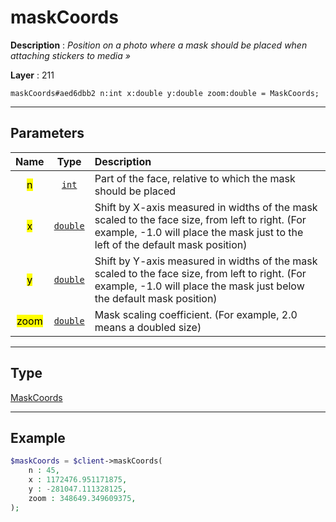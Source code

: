 # maskCoords

**Description** : *Position on a photo where a mask should be placed when attaching stickers to media »*

**Layer** : 211

```tl
maskCoords#aed6dbb2 n:int x:double y:double zoom:double = MaskCoords;
```

---

## Parameters

| Name | Type | Description |
| :---: | :---: | :--- |
| <mark>n</mark> | [`int`](type/int) | Part of the face, relative to which the mask should be placed |
| <mark>x</mark> | [`double`](type/double) | Shift by X-axis measured in widths of the mask scaled to the face size, from left to right. (For example, -1.0 will place the mask just to the left of the default mask position) |
| <mark>y</mark> | [`double`](type/double) | Shift by Y-axis measured in widths of the mask scaled to the face size, from left to right. (For example, -1.0 will place the mask just below the default mask position) |
| <mark>zoom</mark> | [`double`](type/double) | Mask scaling coefficient. (For example, 2.0 means a doubled size) |

---

## Type

[MaskCoords](type/MaskCoords)

---

## Example

```php
$maskCoords = $client->maskCoords(
	n : 45,
	x : 1172476.951171875,
	y : -281047.111328125,
	zoom : 348649.349609375,
);
```